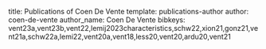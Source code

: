 title: Publications of Coen De Vente
template: publications-author
author: coen-de-vente
author_name: Coen De Vente
bibkeys: vent23a,vent23b,vent22,lemij2023characteristics,schw22,xion21,gonz21,vent21a,schw22a,lemi22,vent20a,vent18,less20,vent20,ardu20,vent21